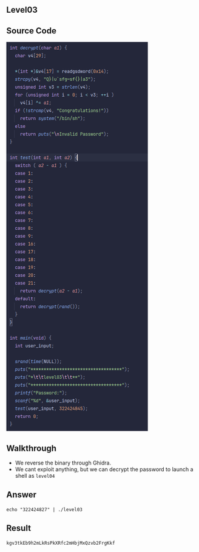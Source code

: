 ## Level03
## Source Code
![level03.png](level03.png)
## Walkthrough
- We reverse the binary through Ghidra.
- We cant exploit anything, but we can decrypt the password to launch a shell as `level04`
## Answer
    echo "322424827" | ./level03
## Result
    kgv3tkEb9h2mLkRsPkXRfc2mHbjMxQzvb2FrgKkf